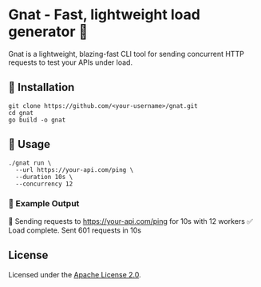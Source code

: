 # Gnat - Fast, lightweight load generator 🦟

Gnat is a lightweight, blazing-fast CLI tool for sending concurrent HTTP requests to test your APIs under load.

## 🔧 Installation

```shell
git clone https://github.com/<your-username>/gnat.git
cd gnat
go build -o gnat
```

## 🚀 Usage

```shell
./gnat run \
  --url https://your-api.com/ping \
  --duration 10s \
  --concurrency 12
```

### 🏁 Example Output

🚀 Sending requests to https://your-api.com/ping for 10s with 12 workers
✅ Load complete. Sent 601 requests in 10s

## License

Licensed under the [Apache License 2.0](LICENSE).